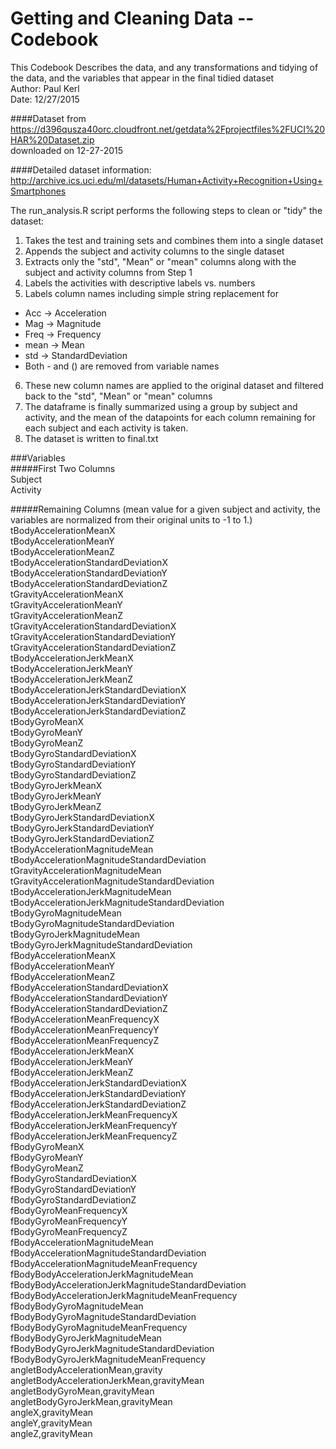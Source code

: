 Getting and Cleaning Data -- Codebook
=======================================
This Codebook Describes the data, and any transformations and tidying of the data, and the variables that appear in the final tidied dataset  
Author: Paul Kerl  
Date: 12/27/2015  

####Dataset from  
https://d396qusza40orc.cloudfront.net/getdata%2Fprojectfiles%2FUCI%20HAR%20Dataset.zip   
downloaded on 12-27-2015  

####Detailed dataset information:   
http://archive.ics.uci.edu/ml/datasets/Human+Activity+Recognition+Using+Smartphones  
  
The run_analysis.R script performs the following steps to clean or "tidy" the dataset:    
1.  Takes the test and training sets and combines them into a single dataset  
2.  Appends the subject and activity columns to the single dataset  
3.  Extracts only the "std", "Mean" or "mean" columns along with the subject and activity columns from Step 1  
4.  Labels the activities with descriptive labels vs. numbers  
5.  Labels column names including simple string replacement for  
  * Acc -> Acceleration  
  * Mag -> Magnitude  
  * Freq -> Frequency  
  * mean -> Mean  
  * std -> StandardDeviation  
  * Both - and () are removed from variable names  
6.  These new column names are applied to the original dataset and filtered back to the "std", "Mean" or "mean" columns  
7.  The dataframe is finally summarized using a group by subject and activity, and the mean of the datapoints for each column   remaining for each subject and each activity is taken.  
8. The dataset is written to final.txt  

###Variables  
#####First Two Columns  
Subject  
Activity  
  
#####Remaining Columns (mean value for a given subject and activity, the variables are normalized from their original units to -1 to 1.)  
tBodyAccelerationMeanX	  
tBodyAccelerationMeanY	  
tBodyAccelerationMeanZ	  
tBodyAccelerationStandardDeviationX	  
tBodyAccelerationStandardDeviationY	  
tBodyAccelerationStandardDeviationZ	  
tGravityAccelerationMeanX	  
tGravityAccelerationMeanY	  
tGravityAccelerationMeanZ	  
tGravityAccelerationStandardDeviationX	  
tGravityAccelerationStandardDeviationY	  
tGravityAccelerationStandardDeviationZ	  
tBodyAccelerationJerkMeanX	  
tBodyAccelerationJerkMeanY	  
tBodyAccelerationJerkMeanZ	  
tBodyAccelerationJerkStandardDeviationX	  
tBodyAccelerationJerkStandardDeviationY	  
tBodyAccelerationJerkStandardDeviationZ	  
tBodyGyroMeanX	  
tBodyGyroMeanY	  
tBodyGyroMeanZ	  
tBodyGyroStandardDeviationX	  
tBodyGyroStandardDeviationY	  
tBodyGyroStandardDeviationZ	  
tBodyGyroJerkMeanX	  
tBodyGyroJerkMeanY	  
tBodyGyroJerkMeanZ	  
tBodyGyroJerkStandardDeviationX	  
tBodyGyroJerkStandardDeviationY	  
tBodyGyroJerkStandardDeviationZ	  
tBodyAccelerationMagnitudeMean	  
tBodyAccelerationMagnitudeStandardDeviation	  
tGravityAccelerationMagnitudeMean	  
tGravityAccelerationMagnitudeStandardDeviation	  
tBodyAccelerationJerkMagnitudeMean	  
tBodyAccelerationJerkMagnitudeStandardDeviation	  
tBodyGyroMagnitudeMean	  
tBodyGyroMagnitudeStandardDeviation	  
tBodyGyroJerkMagnitudeMean	  
tBodyGyroJerkMagnitudeStandardDeviation	  
fBodyAccelerationMeanX	  
fBodyAccelerationMeanY	  
fBodyAccelerationMeanZ	  
fBodyAccelerationStandardDeviationX	  
fBodyAccelerationStandardDeviationY	  
fBodyAccelerationStandardDeviationZ	  
fBodyAccelerationMeanFrequencyX	  
fBodyAccelerationMeanFrequencyY	  
fBodyAccelerationMeanFrequencyZ	  
fBodyAccelerationJerkMeanX	  
fBodyAccelerationJerkMeanY	  
fBodyAccelerationJerkMeanZ	  
fBodyAccelerationJerkStandardDeviationX	  
fBodyAccelerationJerkStandardDeviationY	  
fBodyAccelerationJerkStandardDeviationZ	  
fBodyAccelerationJerkMeanFrequencyX	  
fBodyAccelerationJerkMeanFrequencyY	  
fBodyAccelerationJerkMeanFrequencyZ	  
fBodyGyroMeanX	  
fBodyGyroMeanY	  
fBodyGyroMeanZ	  
fBodyGyroStandardDeviationX	  
fBodyGyroStandardDeviationY	  
fBodyGyroStandardDeviationZ	  
fBodyGyroMeanFrequencyX	  
fBodyGyroMeanFrequencyY	  
fBodyGyroMeanFrequencyZ	  
fBodyAccelerationMagnitudeMean	  
fBodyAccelerationMagnitudeStandardDeviation	  
fBodyAccelerationMagnitudeMeanFrequency	  
fBodyBodyAccelerationJerkMagnitudeMean	  
fBodyBodyAccelerationJerkMagnitudeStandardDeviation	  
fBodyBodyAccelerationJerkMagnitudeMeanFrequency	  
fBodyBodyGyroMagnitudeMean	  
fBodyBodyGyroMagnitudeStandardDeviation	  
fBodyBodyGyroMagnitudeMeanFrequency	  
fBodyBodyGyroJerkMagnitudeMean	  
fBodyBodyGyroJerkMagnitudeStandardDeviation	  
fBodyBodyGyroJerkMagnitudeMeanFrequency	  
angletBodyAccelerationMean,gravity	  
angletBodyAccelerationJerkMean,gravityMean	  
angletBodyGyroMean,gravityMean	  
angletBodyGyroJerkMean,gravityMean	  
angleX,gravityMean	  
angleY,gravityMean	  
angleZ,gravityMean	  
